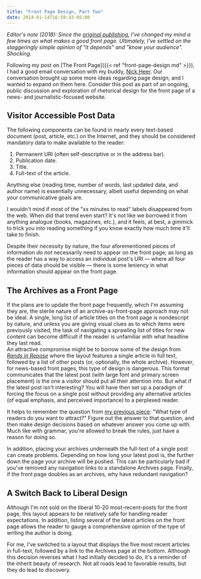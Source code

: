 ```yaml
---
title: "Front Page Design, Part Two"
date: 2014-01-14T16:59:43-05:00
---
```

_Editor's note (2018): Since the [original publishing](http://kqdreger.com/writing/front-page-pt-2.html), I've changed my mind a few times on what makes a good front page. Ultimately, I've settled on the staggeringly simple opinion of "it depends" and "know your audience". Shocking._

Following my post on [The Front Page]({{< ref "front-page-design.md" >}}), I had a good email conversation with my buddy, [Nick Heer](http://pxlnv.com). Our conversation brought up some more ideas regarding page design, and I wanted to expand on them here. Consider this post as part of an ongoing, public discussion and exploration of rhetorical design for the front page of a news- and journalistic-focused website.

## Visitor Accessible Post Data

The following components can be found in nearly every text-based document (post, article, etc.) on the Internet, and they should be considered mandatory data to make available to the reader: 

1. Permanent URI (often self-descriptive or in the address bar).
2. Publication date. 
3. Title.
4. Full-text of the article. 

Anything else (reading time, number of words, last updated date, and author name) is essentially unnecessary, albeit useful depending on what your communicative goals are. 

<aside>I wouldn't mind if most of the "xx minutes to read" labels disappeared from the web. When did that trend even start? It's not like we borrowed it from anything analogue (books, magazines, etc.), and it feels, at best, a gimmick to trick you into reading something if you know exactly how much time it'll take to finish.</aside>

Despite their necessity by nature, the four aforementioned pieces of information _do not_ necessarily need to appear on the front page; as long as the reader has a way to access an individual post's URI &mdash; where all four pieces of data should be visible &mdash; there is some leniency in what information should appear on the front page. 

## The Archives as a Front Page

If the plans are to update the front page frequently, which I'm assuming they are, the sterile nature of an archive-as-front-page approach may not be ideal. A single, long list of article titles on the front page is nondescript by nature, and unless you are giving visual clues as to which items were previously visited, the task of navigating a sprawling list of titles for new content can become difficult if the reader is unfamiliar with what headline they last read.  
An attractive compromise might be to borrow some of the design from [_Rands in Repose_](http://randsinrepose.com) where the layout features a single article in full text, followed by a list of other posts (or, optionally, the whole archive). However, for news-based front pages, this type of design is dangerous. This format communicates that the latest post (with large font and primary screen placement) is the one a visitor should put all their attention into. But what if the latest post isn't interesting? You will have then set up a paradigm of forcing the focus on a single post without providing any alternative articles (of equal emphasis, and perceived importance) to a perplexed reader. 

<aside>It helps to remember the question from <a href='{{< ref "front-page-design.md">}}'>my previous piece</a>: "What type of readers do you want to attract?" Figure out the answer to that question, and then make design decisions based on whatever answer you come up with. Much like with grammar, you're allowed to break the rules, just have a reason for doing so.</aside>

In addition, placing your archives underneath the full-text of a single post can create problems. Depending on how long your latest post is, the further down the page your archive will be pushed. This can be particularly bad if you've removed any navigation links to a standalone Archives page. Finally, if the front page doubles as an archives, why have redundant navigation?

## A Switch Back to Liberal Design

Although I'm not sold on the liberal 10-20 most-recent-posts for the front page, this layout appears to be relatively safe for handling reader expectations. In addition, listing several of the latest articles on the front page allows the reader to gauge a comprehensive opinion of the type of writing the author is doing.

For me, I've switched to a layout that displays the five most recent articles in full-text, followed by a link to the Archives page at the bottom. Although this decision reverses what I had initially decided to do, it's a reminder of the inherit beauty of research. Not all roads lead to favorable results, but they do lead to discovery. 